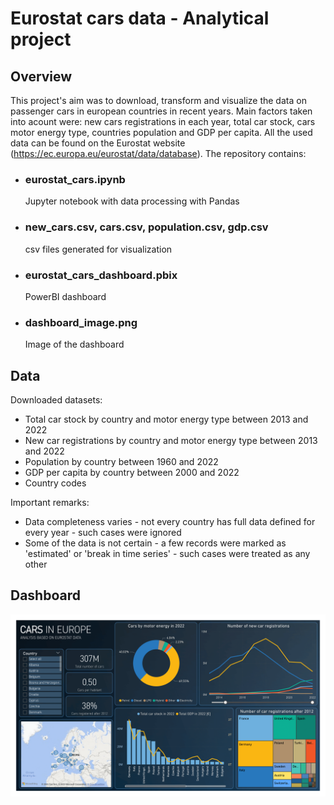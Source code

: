 # Eurostat cars data - Analytical project

## Overview

This project's aim was to download, transform and visualize the data on passenger cars in european countries in recent years. 
Main factors taken into acount were: new cars registrations in each year, total car stock, cars motor energy type, countries population and GDP per capita.
All the used data can be found on the Eurostat website (https://ec.europa.eu/eurostat/data/database).
The repository contains:
 - ### eurostat_cars.ipynb
   Jupyter notebook with data processing with Pandas
 - ### new_cars.csv, cars.csv, population.csv, gdp.csv
   csv files generated for visualization
 - ### eurostat_cars_dashboard.pbix
   PowerBI dashboard
 - ### dashboard_image.png
   Image of the dashboard

## Data

Downloaded datasets:
- Total car stock by country and motor energy type between 2013 and 2022
- New car registrations by country and motor energy type between 2013 and 2022
- Population by country between 1960 and 2022
- GDP per capita by country between 2000 and 2022
- Country codes

Important remarks:
- Data completeness varies - not every country has full data defined for every year - such cases were ignored
- Some of the data is not certain - a few records were marked as 'estimated' or 'break in time series' - such cases were treated as any other

## Dashboard
![Alt Text](dashboard_image.png)
